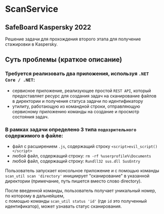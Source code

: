 # ScanService
## SafeBoard Kaspersky 2022
Решение задачи для прохождения второго этапа для получение стажировки в Kaspersky. 
## Суть проблемы (краткое описание)
### Требуется реализовать два приложения, используя `.NET Core / .NET`:
- сервисное приложение, реализующее простой `REST API`, который предоставляет ресурс для создания задач на сканирование файлов в директории и получения статуса задачи по идентификатору
- утилиту, работающую из командной строки, отправляющую сервисному приложению команды на создание и просмотр состояния задач.

### В рамках задачи определено 3 типа `подозрительного` содержимого в файле:
- файл с расширением `.js`, содержащий строку `<script>evil_script()</script>`
- любой файл, содержащий строку: `rm -rf %userprofile%\Documents`
- любой файл, содержащий строку: `Rundll32 sus.dll SusEntry`

Пользователь запускает консольное приложение и с помощью команды `scan_util scan 'directory'` инициирует "сканирование" в указанной директории (примечание, путь пишется вместо слово directory).

После введенной команды, пользователь получает уникальный номер, по которому в дальнейшем,<br/> 
с помощью команды `scan_util status 'id'` (где `id` это полученный идентификатор), может узнавать статус сканирования.
